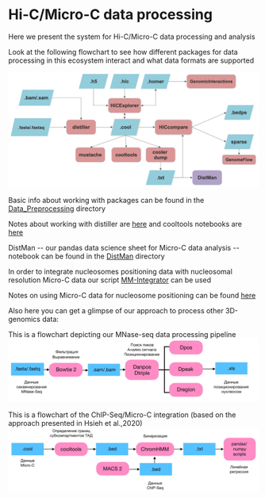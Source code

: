 # Hi-C/Micro-C data processing

Here we present the system for Hi-C/Micro-C data processing and analysis

Look at the following flowchart to see how different packages for data processing in this ecosystem interact and what data formats are supported

![](https://github.com/intbio/Hi-C_analysis_examples/blob/master/FlowchartHiC.jpg)

Basic info about working with packages can be found in the [Data_Preprocessing](https://github.com/intbio/Hi-C_analysis_examples/tree/master/Data_Preprocessing) directory

Notes about working with distiller are [here](https://github.com/intbio/Hi-C_analysis_examples/tree/master/distiller) and cooltools notebooks are [here](https://github.com/intbio/Hi-C_analysis_examples/tree/master/cooltools)

DistMan -- our pandas data science sheet for Micro-C data analysis --  notebook can be found in the [DistMan](https://github.com/intbio/Hi-C_analysis_examples/tree/master/DistMan) directory

In order to integrate nucleosomes positioning data with nucleosomal resolution Micro-C data our script [MM-Integrator](https://github.com/intbio/Hi-C_analysis_examples/blob/master/Data%20Integration/MM-Integrator.ipynb) can be used

Notes on using Micro-C data for nucleosome positioning can be found [here](https://github.com/intbio/Hi-C_analysis_examples/blob/master/Data_Preprocessing/Using_Micro-C_for_positioning)

Also here you can get a glimpse of our approach to process other 3D-genomics data:

This is a flowchart depicting our MNase-seq data processing pipeline
![](https://github.com/intbio/Hi-C_analysis_examples/blob/master/Flow_Chart%20MNase-seq-1.jpg)

This is a flowchart of the ChIP-Seq/Micro-C integration (based on the approach presented in Hsieh et al.,2020)
![](https://github.com/intbio/Hi-C_analysis_examples/blob/master/ChIP-Seq_Micro-C-1.jpg)
